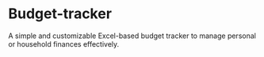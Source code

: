 # Budget-tracker
 A simple and customizable Excel-based budget tracker to manage personal or household finances effectively.
